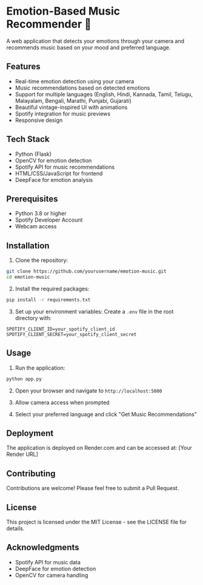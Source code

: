 # Emotion-Based Music Recommender 🎵

A web application that detects your emotions through your camera and recommends music based on your mood and preferred language.

## Features

- Real-time emotion detection using your camera
- Music recommendations based on detected emotions
- Support for multiple languages (English, Hindi, Kannada, Tamil, Telugu, Malayalam, Bengali, Marathi, Punjabi, Gujarati)
- Beautiful vintage-inspired UI with animations
- Spotify integration for music previews
- Responsive design

## Tech Stack

- Python (Flask)
- OpenCV for emotion detection
- Spotify API for music recommendations
- HTML/CSS/JavaScript for frontend
- DeepFace for emotion analysis

## Prerequisites

- Python 3.8 or higher
- Spotify Developer Account
- Webcam access

## Installation

1. Clone the repository:
```bash
git clone https://github.com/yourusername/emotion-music.git
cd emotion-music
```

2. Install the required packages:
```bash
pip install -r requirements.txt
```

3. Set up your environment variables:
Create a `.env` file in the root directory with:
```
SPOTIFY_CLIENT_ID=your_spotify_client_id
SPOTIFY_CLIENT_SECRET=your_spotify_client_secret
```

## Usage

1. Run the application:
```bash
python app.py
```

2. Open your browser and navigate to `http://localhost:5000`

3. Allow camera access when prompted

4. Select your preferred language and click "Get Music Recommendations"

## Deployment

The application is deployed on Render.com and can be accessed at: [Your Render URL]

## Contributing

Contributions are welcome! Please feel free to submit a Pull Request.

## License

This project is licensed under the MIT License - see the LICENSE file for details.

## Acknowledgments

- Spotify API for music data
- DeepFace for emotion detection
- OpenCV for camera handling 